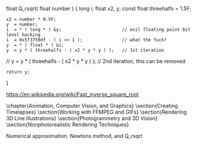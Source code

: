 float Q_rsqrt( float number )
{
	long i;
	float x2, y;
	const float threehalfs = 1.5F;

	x2 = number * 0.5F;
	y  = number;
	i  = * ( long * ) &y;						// evil floating point bit level hacking
	i  = 0x5f3759df - ( i >> 1 );               // what the fuck?
	y  = * ( float * ) &i;
	y  = y * ( threehalfs - ( x2 * y * y ) );   // 1st iteration
//	y  = y * ( threehalfs - ( x2 * y * y ) );   // 2nd iteration, this can be removed

	return y;
}

https://en.wikipedia.org/wiki/Fast_inverse_square_root


\chapter{Animation, Computer Vision, and Graphics}
\section{Creating Timelapses}
\section{Working with FFMPEG and GIFs}
\section{Rendering 3D Line Illustrations}
\section{Photogrammetry and 3D Vision}
\section{Nonphotorealistic Rendering Techniques}

Numerical approximation.
Newtons method, and Q_rsqrt
